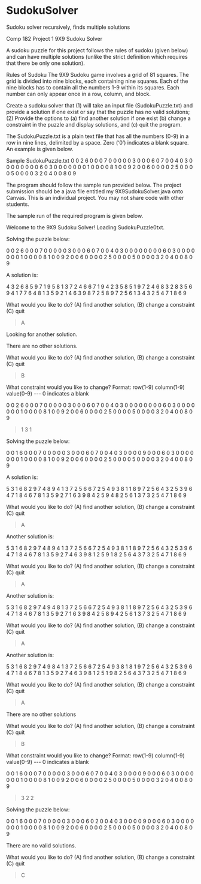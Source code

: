 # SudokuSolver
Sudoku solver recursively, finds multiple solutions

Comp 182 Project 1
9X9 Sudoku Solver

A sudoku puzzle for this project follows the rules of sudoku (given below) and can have multiple solutions (unlike the strict definition which requires that there be only one solution).

Rules of Sudoku
The 9X9 Sudoku game involves a grid of 81 squares.
The grid is divided into nine blocks, each containing nine squares.
Each of the nine blocks has to contain all the numbers 1-9 within its squares. Each number can only appear once in a row, column, and block.

Create a sudoku solver that (1) will take an input file (SudokuPuzzle.txt) and provide a solution if one exist or say that the puzzle has no valid solutions; (2) Provide the options to (a) find another solution if one exist (b) change a constraint in the puzzle and display solutions, and (c) quit the program.

The SudokuPuzzle.txt is a plain text file that has all the numbers (0-9) in a row in nine lines, delimited by a space.  Zero (‘0’) indicates a blank square. An example is given below.

Sample SudokuPuzzle.txt
0 0 2 6 0 0 0 7 0
0 0 0 0 3 0 0 0 6
0 7 0 0 4 0 3 0 0
0 0 0 0 0 0 6 0 3
0 0 0 0 0 0 0 1 0
0 0 0 8 1 0 0 9 2
0 0 6 0 0 0 0 2 5
0 0 0 0 5 0 0 0 0
3 2 0 4 0 0 8 0 9  

The program should follow the sample run provided below.  The project submission should be a java file entitled my 9X9SudokuSolver.java onto Canvas.  This is an individual project.  You may not share code with other students.  

The sample run of the required program is given below.

Welcome to the 9X9 Sudoku Solver!
Loading SudokuPuzzle0txt.

Solving the puzzle below: 

0 0 2 6 0 0 0 7 0
0 0 0 0 3 0 0 0 6
0 7 0 0 4 0 3 0 0
0 0 0 0 0 0 6 0 3
0 0 0 0 0 0 0 1 0
0 0 0 8 1 0 0 9 2
0 0 6 0 0 0 0 2 5
0 0 0 0 5 0 0 0 0
3 2 0 4 0 0 8 0 9

A solution is:

4 3 2 6 8 5 9 7 1
9 5 8 1 3 7 2 4 6
6 7 1 9 4 2 3 5 8
5 1 9 7 2 4 6 8 3
2 8 3 5 6 9 4 1 7
7 6 4 8 1 3 5 9 2
1 4 6 3 9 8 7 2 5
8 9 7 2 5 6 1 3 4
3 2 5 4 7 1 8 6 9

What would you like to do? 
(A) find another solution, 
(B) change a constraint  
(C) quit
> A

Looking for another solution.

There are no other solutions.

What would you like to do? 
(A) find another solution, 
(B) change a constraint  
(C) quit
> B

What constraint would you like to change?
Format: row(1-9) column(1-9) value(0-9) --- 0 indicates a blank

0 0 2 6 0 0 0 7 0
0 0 0 0 3 0 0 0 6
0 7 0 0 4 0 3 0 0
0 0 0 0 0 0 6 0 3
0 0 0 0 0 0 0 1 0
0 0 0 8 1 0 0 9 2
0 0 6 0 0 0 0 2 5
0 0 0 0 5 0 0 0 0
3 2 0 4 0 0 8 0 9
> 1 3 1

Solving the puzzle below:

0 0 1 6 0 0 0 7 0
0 0 0 0 3 0 0 0 6
0 7 0 0 4 0 3 0 0
0 0 9 0 0 0 6 0 3
0 0 0 0 0 0 0 1 0
0 0 0 8 1 0 0 9 2
0 0 6 0 0 0 0 2 5
0 0 0 0 5 0 0 0 0
3 2 0 4 0 0 8 0 9 

A solution is:

5 3 1 6 8 2 9 7 4
8 9 4 1 3 7 2 5 6
6 7 2 5 4 9 3 8 1
1 8 9 7 2 5 6 4 3
2 5 3 9 6 4 7 1 8
4 6 7 8 1 3 5 9 2
7 1 6 3 9 8 4 2 5
9 4 8 2 5 6 1 3 7
3 2 5 4 7 1 8 6 9

What would you like to do? 
(A) find another solution, 
(B) change a constraint  
(C) quit
>A

Another solution is:

5 3 1 6 8 2 9 7 4
8 9 4 1 3 7 2 5 6
6 7 2 5 4 9 3 8 1
1 8 9 7 2 5 6 4 3
2 5 3 9 6 4 7 1 8
4 6 7 8 1 3 5 9 2
7 4 6 3 9 8 1 2 5
9 1 8 2 5 6 4 3 7
3 2 5 4 7 1 8 6 9

What would you like to do? 
(A) find another solution, 
(B) change a constraint  
(C) quit
>A

Another solution is:

5 3 1 6 8 2 9 7 4
9 4 8 1 3 7 2 5 6
6 7 2 5 4 9 3 8 1
1 8 9 7 2 5 6 4 3
2 5 3 9 6 4 7 1 8
4 6 7 8 1 3 5 9 2
7 1 6 3 9 8 4 2 5
8 9 4 2 5 6 1 3 7
3 2 5 4 7 1 8 6 9

What would you like to do? 
(A) find another solution, 
(B) change a constraint  
(C) quit
>A

Another solution is:

5 3 1 6 8 2 9 7 4
9 8 4 1 3 7 2 5 6
6 7 2 5 4 9 3 8 1
8 1 9 7 2 5 6 4 3
2 5 3 9 6 4 7 1 8
4 6 7 8 1 3 5 9 2
7 4 6 3 9 8 1 2 5
1 9 8 2 5 6 4 3 7
3 2 5 4 7 1 8 6 9

What would you like to do? 
(A) find another solution, 
(B) change a constraint  
(C) quit
>A

There are no other solutions

What would you like to do? 
(A) find another solution, 
(B) change a constraint  
(C) quit
>B

What constraint would you like to change?
Format: row(1-9) column(1-9) value(0-9) --- 0 indicates a blank

0 0 1 6 0 0 0 7 0
0 0 0 0 3 0 0 0 6
0 7 0 0 4 0 3 0 0
0 0 9 0 0 0 6 0 3
0 0 0 0 0 0 0 1 0
0 0 0 8 1 0 0 9 2
0 0 6 0 0 0 0 2 5
0 0 0 0 5 0 0 0 0
3 2 0 4 0 0 8 0 9 
> 3 2 2

Solving the puzzle below:

0 0 1 6 0 0 0 7 0
0 0 0 0 3 0 0 0 6
0 2 0 0 4 0 3 0 0
0 0 9 0 0 0 6 0 3
0 0 0 0 0 0 0 1 0
0 0 0 8 1 0 0 9 2
0 0 6 0 0 0 0 2 5
0 0 0 0 5 0 0 0 0
3 2 0 4 0 0 8 0 9 

There are no valid solutions.

What would you like to do?
(A) find another solution, 
(B) change a constraint  
(C) quit
> C


